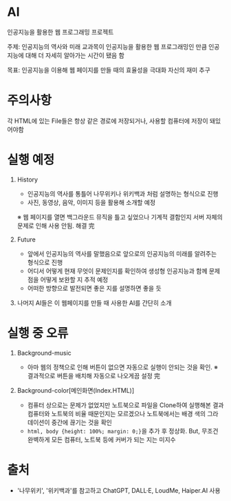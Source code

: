 # AI
인공지능을 활용한 웹 프로그래밍 프로젝트

주제: 인공지능의 역사와 미래
교과목이 인공지능을 활용한 웹 프로그래밍인 만큼 인공지능에 대해 더 자세히 알아가는 시간이 됐음 함

목표: 인공지능을 이용해 웹 페이지를 만들 때의 효율성을 극대화
      자신의 재미 추구


# 주의사항
각 HTML에 있는 File들은 항상 같은 경로에 저장되거나, 사용할 컴퓨터에 저장이 돼있어야함


# 실행 예정
1. History
    - 인공지능의 역사를 통틀어 나무위키나 위키백과 처럼 설명하는 형식으로 진행
    - 사진, 동영상, 음악, 이미지 등을 활용해 소개할 예정

   ※ 웹 페이지를 열면 백그라운드 뮤직을 틀고 싶었으나 기계적 결함인지 서버 자체의 문제로 인해 사용 안됨. 해결 完

2. Future
    - 앞에서 인공지능의 역사를 말했음으로 앞으로의 인공지능의 미래를 알려주는 형식으로 진행
    - 어디서 어떻게 현재 무엇이 문제인지를 확인하여 생성형 인공지능과 함께 문제점을 어떻게 보완할 지 추적 예정
    - 어떠한 방향으로 발전되면 좋은 지를 설명하면 좋을 듯

3. 나머지 AI들은 이 웹페이지를 만들 때 사용한 AI를 간단히 소개


# 실행 중 오류
1. Background-music
    - 아마 웹의 정책으로 인해 버튼이 없으면 자동으로 실행이 안되는 것을 확인. ※ 결과적으로 버튼을 배치해 자동으로 나오게끔 설정 完

2. Background-color[메인화면(Index.HTML)]
    - 컴퓨터 상으로는 문제가 없었지만 노트북으로 파일을 Clone하여 실행해본 결과 컴퓨터와 노트북의 비율 때문인지는 모르겠으나 노트북에서는 배경 색의 그라데이션이 중간에 끊기는 것을 확인
    - ```html, body {height: 100%; margin: 0;}```을 추가 후 정상화. But, 무조건 완벽하게 모든 컴퓨터, 노트북 등에 커버가 되는 지는 미지수

# 출처
- '나무위키', '위키백과'를 참고하고 ChatGPT, DALL·E, LoudMe, Haiper.AI 사용